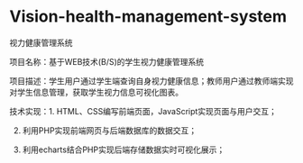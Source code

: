 # Vision-health-management-system
视力健康管理系统

项目名称：基于WEB技术(B/S)的学生视力健康管理系统

项目描述：学生用户通过学生端查询自身视力健康信息；教师用户通过教师端实现对学生信息管理，获取学生视力信息可视化图表。

技术实现：1. HTML、CSS编写前端页面，JavaScript实现页面与用户交互；

2. 利用PHP实现前端网页与后端数据库的数据交互；

3. 利用echarts结合PHP实现后端存储数据实时可视化展示；
